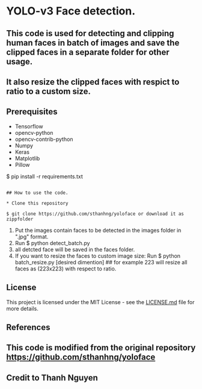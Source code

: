 # YOLO-v3 Face detection. 
## This code is used for detecting and clipping human faces in batch of images and save the clipped faces in a separate folder for other usage.
## It also resize the clipped faces with respict to ratio to a custom size.

## Prerequisites

* Tensorflow
* opencv-python
* opencv-contrib-python
* Numpy
* Keras
* Matplotlib
* Pillow

$ pip install -r requirements.txt
```

## How to use the code.

* Clone this repository

$ git clone https://github.com/sthanhng/yoloface or download it as  zippfolder
```
1. Put the images contain faces to be detected in the images folder  in ".jpg" format.
2. Run   $ python detect_batch.py
3. all detcted face will be saved in the faces folder.
4. If you want to resize the faces to custom image size:
   Run $   python  batch_resize.py  [desired dimention]  ## for example 223 will resize all faces as (223x223) with respect to ratio.


## License

This project is licensed under the MIT License - see the [LICENSE.md](LICENSE.md) file for more details.

## References

## This code is modified from the original repository https://github.com/sthanhng/yoloface
## Credit to Thanh Nguyen
